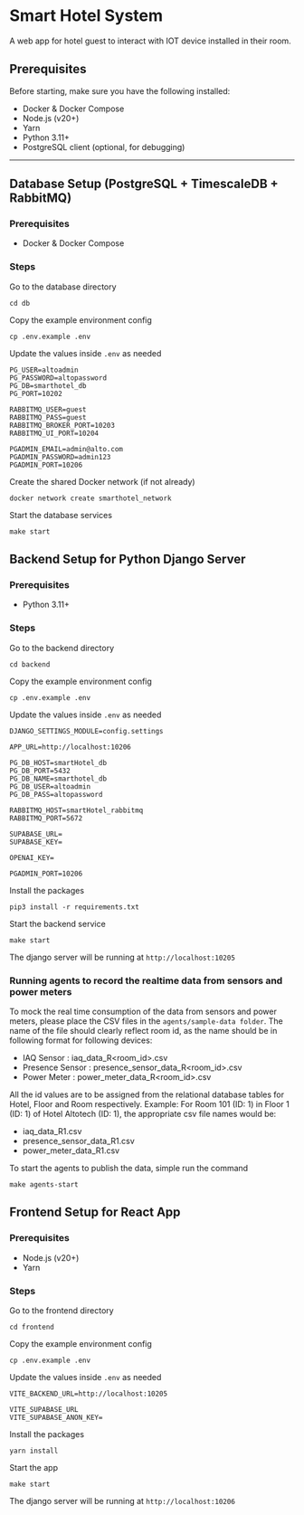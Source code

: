 # Smart Hotel System

A web app for hotel guest to interact with IOT device installed in their room.

## Prerequisites

Before starting, make sure you have the following installed:

- Docker & Docker Compose
- Node.js (v20+)
- Yarn
- Python 3.11+
- PostgreSQL client (optional, for debugging)

---

## Database Setup (PostgreSQL + TimescaleDB + RabbitMQ)

### Prerequisites

- Docker & Docker Compose

### Steps

Go to the database directory

`cd db`

Copy the example environment config

`cp .env.example .env`

Update the values inside `.env` as needed
```
PG_USER=altoadmin
PG_PASSWORD=altopassword
PG_DB=smarthotel_db
PG_PORT=10202

RABBITMQ_USER=guest
RABBITMQ_PASS=guest
RABBITMQ_BROKER_PORT=10203
RABBITMQ_UI_PORT=10204

PGADMIN_EMAIL=admin@alto.com
PGADMIN_PASSWORD=admin123
PGADMIN_PORT=10206
```

Create the shared Docker network (if not already)

`docker network create smarthotel_network`

Start the database services

`make start`

## Backend Setup for Python Django Server

### Prerequisites

- Python 3.11+

### Steps

Go to the backend directory

`cd backend`

Copy the example environment config

`cp .env.example .env`

Update the values inside `.env` as needed
```
DJANGO_SETTINGS_MODULE=config.settings

APP_URL=http://localhost:10206

PG_DB_HOST=smartHotel_db
PG_DB_PORT=5432
PG_DB_NAME=smarthotel_db
PG_DB_USER=altoadmin
PG_DB_PASS=altopassword

RABBITMQ_HOST=smartHotel_rabbitmq
RABBITMQ_PORT=5672

SUPABASE_URL=
SUPABASE_KEY=

OPENAI_KEY=

PGADMIN_PORT=10206
```

Install the packages

`pip3 install -r requirements.txt`

Start the backend service

`make start`

The django server will be running at `http://localhost:10205`

### Running agents to record the realtime data from sensors and power meters

To mock the real time consumption of the data from sensors and power meters, please place the CSV files in the `agents/sample-data folder`. The name of the file should clearly reflect room id, as the name should be in following format for following devices:

- IAQ Sensor : iaq_data_R<room_id>.csv
- Presence Sensor : presence_sensor_data_R<room_id>.csv
- Power Meter : power_meter_data_R<room_id>.csv

All the id values are to be assigned from the relational database tables for Hotel, Floor and Room respectively. 
Example:
For Room 101 (ID: 1) in Floor 1 (ID: 1) of Hotel Altotech (ID: 1), the appropriate csv file names would be:
- iaq_data_R1.csv
- presence_sensor_data_R1.csv
- power_meter_data_R1.csv

To start the agents to publish the data, simple run the command

`make agents-start`

## Frontend Setup for React App
### Prerequisites

- Node.js (v20+)
- Yarn

### Steps

Go to the frontend directory

`cd frontend`

Copy the example environment config

`cp .env.example .env`

Update the values inside `.env` as needed
```
VITE_BACKEND_URL=http://localhost:10205

VITE_SUPABASE_URL
VITE_SUPABASE_ANON_KEY=
```

Install the packages

`yarn install`

Start the app

`make start`

The django server will be running at `http://localhost:10206`
